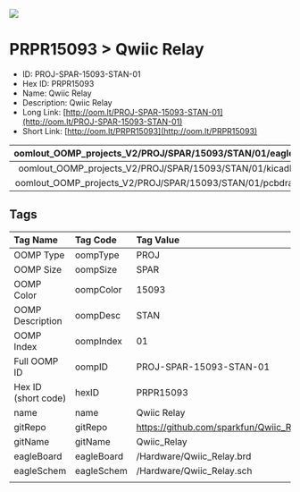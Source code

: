 


  
![][im]
# PRPR15093 > Qwiic Relay

- ID: PROJ-SPAR-15093-STAN-01
- Hex ID: PRPR15093
- Name: Qwiic Relay
- Description: Qwiic Relay
- Long Link: [http://oom.lt/PROJ-SPAR-15093-STAN-01](http://oom.lt/PROJ-SPAR-15093-STAN-01)
- Short Link: [http://oom.lt/PRPR15093](http://oom.lt/PRPR15093)
  

|oomlout_OOMP_projects_V2/PROJ/SPAR/15093/STAN/01/eagleImage.png|oomlout_OOMP_projects_V2/PROJ/SPAR/15093/STAN/01/eagleSchemImage.png|oomlout_OOMP_projects_V2/PROJ/SPAR/15093/STAN/01/kicadPcb3dFront.png|oomlout_OOMP_projects_V2/PROJ/SPAR/15093/STAN/01/kicadPcb3dBack.png|
| :---: | :---: | :---: | :---: |
|oomlout_OOMP_projects_V2/PROJ/SPAR/15093/STAN/01/kicadPcb3d.png|oomlout_OOMP_projects_V2/PROJ/SPAR/15093/STAN/01/bomBack.png|oomlout_OOMP_projects_V2/PROJ/SPAR/15093/STAN/01/bomFront.png|oomlout_OOMP_projects_V2/PROJ/SPAR/15093/STAN/01/pcbdraw.svg|
|oomlout_OOMP_projects_V2/PROJ/SPAR/15093/STAN/01/pcbdrawBack.svg||||

## Tags
  

|Tag Name|Tag Code|Tag Value|
| :--- | :--- | :--- |
|OOMP Type|oompType|PROJ|
|OOMP Size|oompSize|SPAR|
|OOMP Color|oompColor|15093|
|OOMP Description|oompDesc|STAN|
|OOMP Index|oompIndex|01|
|Full OOMP ID|oompID|PROJ-SPAR-15093-STAN-01|
|Hex ID (short code)|hexID|PRPR15093|
|name|name|Qwiic Relay|
|gitRepo|gitRepo|https://github.com/sparkfun/Qwiic_Relay|
|gitName|gitName|Qwiic_Relay|
|eagleBoard|eagleBoard|/Hardware/Qwiic_Relay.brd|
|eagleSchem|eagleSchem|/Hardware/Qwiic_Relay.sch|
||||



[im]: PROJ/SPAR/15093/STAN/01/kicadPcb3d_450.png
